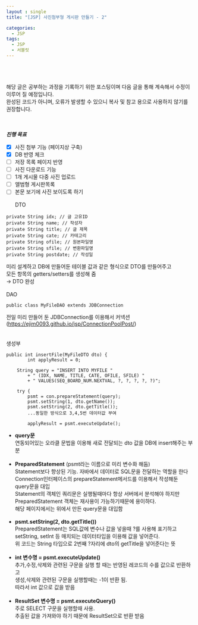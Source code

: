 ```yaml
---
layout : single
title: "[JSP] 사진첨부형 게시판 만들기 - 2"

categories:
  - JSP
tags:
  - JSP
  - 서블릿
---
```

<br><br><br>
해당 글은 공부하는 과정을 기록하기 위한 포스팅이며 다음 글을 통해 계속해서 수정이 이루어 질 예정입니다.<br>
완성된 코드가 아니며, 오류가 발생할 수 있으니 복사 및 참고 용으로 사용하지 않기를 권장합니다.<br><br><br>

***진행 목표***

 - [x] 사진 첨부 기능 (페이지상 구축)
 - [x] DB 반영 체크
 - [ ] 저장 목록 페이지 반영
 - [ ] 사진 다운로드 기능
 - [ ] 1개 게시물 다중 사진 업로드
 - [ ] 앨범형 게시판목록
 - [ ] 본문 보기에 사진 보이도록 하기
<br><br>
DTO
~~~
private String idx;	// 글 고유ID
private String name; // 작성자
private String title; // 글 제목
private String cate; // 카테고리
private String ofile; // 원본파일명
private String sfile; // 변환파일명
private String postdate; // 작성일
~~~

미리 설계하고 DB에 만들어둔 테이블 값과 같은 형식으로 DTO를 만들어주고<BR>
모든 항목의 getters/setters를 생성해 줌<br>→ DTO 완성
<br><br>
DAO
 ~~~
 public class MyFileDAO extends JDBConnection
~~~
전일 미리 만들어 둔 JDBConnection를 이용해서 커넥션<br>(https://ejim0093.github.io/jsp/ConnectionPoolPost/)<br><br><br>생성부
~~~
public int insertFile(MyFileDTO dto) {
		int applyResult = 0;
		
	String query = "INSERT INTO MYFILE "
		+ " (IDX, NAME, TITLE, CATE, OFILE, SFILE) "
		+ " VALUES(SEQ_BOARD_NUM.NEXTVAL, ?, ?, ?, ?, ?)";
		
	try {
		psmt = con.prepareStatement(query);
		psmt.setString(1, dto.getName());
		psmt.setString(2, dto.getTitle());
		...동일한 방식으로 3,4,5번 데이터값 부여
		
		applyResult = psmt.executeUpdate();
~~~
- **query문**<br> 연동되어있는 오라클 문법을 이용해 새로 전달되는 dto 값을 DB에 insert해주는 부분 <br><br>
- **PreparedStatement** (psmt라는 이름으로 미리 변수화 해둠)<br>Statement보다 향상된 기능. 자바에서 데이터로 SQL문을 전달하는 역할을 한다<br>Connection인터페이스의 prepareStatement메서드를 이용해서 작성해둔 query문을 대입<br>Statement의 객체인 쿼리문은 실행될때마다 항상 서버에서 분석해야 하지만<br>PreparedStatement 객체는 재사용이 가능하기때문에 용이하다.<br>해당 페이지에서는 위에서 만든 query문을 대입함<br><br>
- **psmt.setString(2, dto.getTitle())**<br>PreparedStatement는 SQL값에 변수나 값을 넣을때 ?를 사용해 표기하고<br>setString, setInt 등 매치되는 데이터타입을 이용해 값을 넣어준다. <br> 위 코드는 String 타입으로 2번째 ?자리에 dto의 getTitle을 넣어준다는 뜻<br><br>
- **int 변수명 = psmt.executeUpdate()**<br> 추가,수정,삭제와 관련된 구문을 실행 할 때는 반영된 레코드의 수를 값으로 반환하고<br>생성,삭제와 관련된 구문을 실행할때는 -1이 반환 됨.<br>따라서 int 값으로 값을 받음<br><br>
- **ResultSet 변수명 = psmt.executeQuery()**<br> 주로 SELECT 구문을 실행할때 사용.<br>추출된 값을 가져와야 하기 때문에 ResultSet으로 반환 받음
